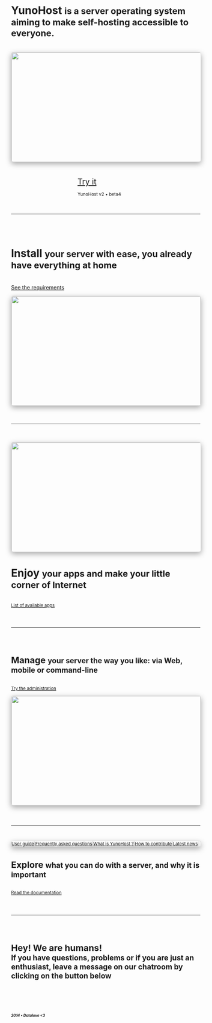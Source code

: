 <div class="teasing-part" style="
  display: none;
  background: #222;
  color: #eee; 
  position: absolute; 
  top: 0; 
  left: 0; 
  width: 100%;
  height: 100%;
  box-shadow: 0 5px 15px rgba(0,0,0,0.45);
  overflow: hidden">                                                                      

<div style="
  position: absolute;
  top: 7%;
  width: 100%;
  text-align: center;
  text-align: center">
<img src="https://yunohost.org/images/ynh_logo_white.png" width="100"/>
</div>

<br />

<div style="
  position: absolute; 
  top: 27%; 
  width: 100%; 
  text-align: center; 
  font-weight: bold; 
  margin: 50px auto 0">
<p style="font-size: 3em; margin-bottom: 4%">
<span class="yolo 1" style="color: #FF3399;">Self-hosting for you, mom</span>
<span class="yolo 2" style="color: #6699FF;">Haters gonna host</span>
<span class="yolo 3" style="color: #66FF33;">I host myself, b*tches</span>
<span class="yolo 4" style="color: #00FFCC;">Go host yourself !</span>
<span class="yolo 5" style="color: #FF5050;">Get off of my cloud</span>
<span class="yolo 6" style="color: #FF0066;">Host me I'm famous</span>
<span class="yolo 7" style="color: #3366FF;">Try Internet</span>
<span class="yolo 8" style="color: #FFFFFF;">How I met your server</span>
<span class="yolo 9" style="color: #CC66FF;">sudo internet --debug</span>
<span class="yolo 10" style="color: #FF6600;">how_about_no@hotmail.com</span>
</p>
<button class="btn btn-primary btn-lg btn-block yolobtn"  style="
  min-width: 200px; 
  width: 20%; 
  margin: 0 auto;
  color: #222;
  font-size: 1.6em">What ?</button>
</div>


<br />

<div class="text-center hidden-xs" style="
  width: 100%;
  position: absolute; 
  top: 90%;
  text-align: center;">
<a style="color: #777" href="/news">Latest news</a> <span class="colored-bar">•</span> <a style="color: #777" href="https://ask.yunohost.org" target="_blank">FAQ</a> <span class="colored-bar">•</span> <a style="color: #777" href="/docs">Documentation</a>
</div>

</div>

<div class="boring-part">

<h1>YunoHost <small>is a server operating system aiming to make self-hosting accessible to everyone.</small></h1>

<br />

<div style="
  width: 100%; 
  max-height: 290px; 
  overflow: hidden; 
  border-radius: 5px; 
  border: 1px solid rgba(0,0,0,0.15); 
  box-shadow: 0 5px 15px rgba(0,0,0,0.35);">

<img style="width: 100%; min-width: 580px;" src="https://yunohost.org/images/home_panel.jpg" />
</div>


<div class="text-center" style="
  width: 23%; 
  min-width: 150px; 
  margin: 40px auto 0;">
<a class="btn btn-primary btn-lg"  style="min-width: 150px; font-size: 1.5em" href="/try">Try it</a>
<p class="text-muted text-center"><small>YunoHost v2 • beta4</small></p>
</div>

<br />

<hr />

<br />
<br />

<div class="row">
<div class="col-md-7">
<h1>Install <small>your server with ease, you already have everything at home</small></h1>
<p><br /><a href="/compatible_hardware">See the requirements</a></p>
</div>
<div class="col-md-4">
<div style="
  width: 100%; 
  max-height: 290px; 
  overflow: hidden; 
  border-radius: 5px; 
  border: 1px solid rgba(0,0,0,0.15); 
  box-shadow: 0 5px 15px rgba(0,0,0,0.35);">

<img style="width: 100%; min-width: 320px; max-width: 635px" src="https://yunohost.org/images/home_install.png" />
</div>
</div>
</div>


<div class="clearfix"></div>
<br />
<br />
<hr />
<br />
<br />

<div class="row">
<div class="col-md-4">
<div style="
  width: 100%; 
  max-height: 290px; 
  overflow: hidden; 
  border-radius: 5px; 
  border: 1px solid rgba(0,0,0,0.15); 
  box-shadow: 0 5px 15px rgba(0,0,0,0.35);">

<img style="width: 100%; min-width: 580px; max-width: 635px" src="https://yunohost.org/images/home_enjoy.jpg" />
</div>
</div>

<div class="col-md-7 text-right">
<h1>Enjoy <small>your apps and make your little corner of Internet</h1>
<p><br /><a href="/apps">List of available apps</a></p>
</div>
</div>

<div class="clearfix"></div>

<br />
<br />
<hr />
<br />
<br />

<div class="row">
<div class="col-md-7">
<h1>Manage <small>your server the way you like: via Web, mobile or command-line</small></h1>
<p><br /><a href="/try">Try the administration</a></p>
</div>
<div class="col-md-4">
<div style="
  width: 100%; 
  max-height: 290px; 
  overflow: hidden; 
  border-radius: 5px; 
  border: 1px solid rgba(0,0,0,0.15); 
  box-shadow: 0 5px 15px rgba(0,0,0,0.35);">

<img style="width: 100%; min-width: 310px; max-width: 635px" src="https://yunohost.org/images/home_manage.jpg" />
</div>
</div>
</div>


<div class="clearfix"></div>
<br />
<br />
<br />
<hr />
<br />
<br />

<div class="row">
<div class="col-md-4">
<div style="
  width: 100%; 
  max-height: 290px; 
  overflow: hidden; 
  border-radius: 5px; 
  border: 1px solid rgba(0,0,0,0.15);
  box-shadow: 0 5px 15px rgba(0,0,0,0.35);">
<a class="btn btn-lg btn-block btn-primary" style="box-shadow: 0 5px 15px rgba(0,0,0,0.35);" href="/userdoc">User guide</a>
<a class="btn btn-lg btn-block btn-info" style="box-shadow: 0 5px 15px rgba(0,0,0,0.35);" href="https://ask.yunohost.org/" target="_blank">Frequently asked questions</a>
<a class="btn btn-lg btn-block btn-success" style="box-shadow: 0 5px 15px rgba(0,0,0,0.35);" href="/whatsyunohost">What is YunoHost ?</a>
<a class="btn btn-lg btn-block btn-warning" style="box-shadow: 0 5px 15px rgba(0,0,0,0.35);" href="/contribute">How to contribute</a>
<a class="btn btn-lg btn-block btn-danger" style="box-shadow: 0 5px 15px rgba(0,0,0,0.35);" href="/news">Latest news</a>
</div>
</div>

<div class="col-md-7 text-right">
<h1>Explore <small>what you can do with a server, and why it is important</small></h1>
<p><br /><a href="/docs">Read the documentation</a></p>
</div>
</div>

<div class="clearfix"></div>

<br />
<br />
<hr />
<br />
<br />

<div class="text-center">
<h1>Hey! We are humans!<br /><small> If you have questions, problems or if you are just an enthusiast, leave a message on our chatroom by clicking on the button below &nbsp;<span class="glyphicon glyphicon-share-alt"></span> </small></h1>
</div>

<br />
<br />
<br />
<br />

<div class="text-center">
<!--<img style="width: 100px" src="http://pix.toile-libre.org/upload/original/1386012810.png" />-->
<h5><small>2014 • Datalove <3</small></h5>
</div>

</div>

<script type="text/javascript">
    jQuery('.teasing-part').css({
        marginTop: '0',
        display: 'block'
    });
    jQuery('.boring-part').css({
        marginTop: jQuery(window).height() + 100
    });
    jQuery( window ).resize(function() {
        jQuery('.boring-part').css({
            marginTop: jQuery('.teasing-part').height() + 100
        });
    });
    jQuery('.yolo').hide();
    randomNumber = Math.floor((Math.random()*jQuery('.yolo').length)+1);
    color = jQuery('.yolo.' + randomNumber).css('color');
    jQuery('.yolo.' + randomNumber).fadeIn();
    document.title = jQuery('.yolo.' + randomNumber).text();
    jQuery('.colored-bar').css({
      color: color,
      fontWeight: 'bold',
      padding: '1%'
    });
    jQuery('.yolobtn').css({
      background: color,
      borderColor: color
    }).on('click', function() {
      jQuery('html, body').animate({
        scrollTop: jQuery(window).height() + 80
      }, 500);
    });
    $(".actions").css('opacity', 0);
    jQuery.ajaxSetup({cache: false});
    jQuery.getScript('https://'+ location.host +'/mini/javascripts/mini.js', function() {
        HOST_BOSH = 'https://'+ location.host +'/http-bind/';
        JappixMini.launch({
            connection: {
              domain: 'anonymous.yunohost.org'
            },

            application: {
              network: {
                autoconnect: false
              },

              interface: {
                showpane: true,
                animate: true
              },

              groupchat: {
                open: ['support@conference.yunohost.org']
              }
            }
        });
    });
</script>
